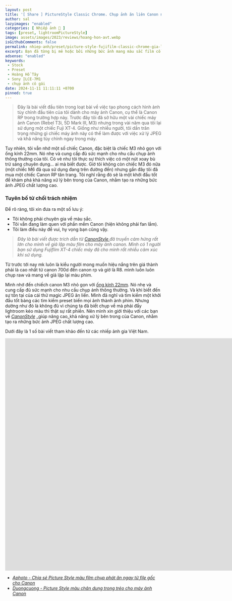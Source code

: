 ```yaml
---
layout: post
title: '[ Share ] PictureStyle Classic Chrome. Chụp ảnh ăn liên Canon như FujiFlim | Tải miễn phí'
author: sal
lazyimages: "enabled"
categories: [ Nhiếp ảnh 📸 ]
tags: [preset, lightroomPictureStyle]
image: assets/images/2023/reviews/hoang-hon-avt.webp
isGithubComments: false
permalink: nhiep-anh/preset/picture-style-fujifilm-classic-chrome-gia-lap-mau-phim-tren-canon
excerpt: Bạn đã từng bị mê hoặc bởi những bức ảnh mang màu sắc film cổ điển, trầm lắng và sâu lắng của máy ảnh Fujifilm? Giờ đây, bạn muốn tái tạo vẻ đẹp ấy trên chiếc Canon thân yêu của mình? Hãy cùng khám phá cách tạo ra những bức ảnh mang phong cách "Fuji-fied" ngay trên máy ảnh Canon thông qua việc tùy chỉnh Picture Style.
adsense: "enabled"
keywords:
 - Stock
 - Preset
 - Hoàng Hồ Tây
 - Sony ILCE-7M1
 - chụp ảnh cô gái
date: 2024-11-11 11:11:11 +0700
pinned: true
---
```


> Đây là bài viết đầu tiên trong loạt bài về việc tạo phong cách hình ảnh tùy chỉnh đầu tiên của tôi dành cho máy ảnh Canon, cụ thể là Canon RP trong trường hợp này. Trước đây tôi đã sở hữu một vài chiếc máy ảnh Canon (Rebel T3i, 5D Mark III, M3) nhưng trong vài năm qua tôi lại sử dụng một chiếc Fuji XT-4. Giống như nhiều người, tôi dần trân trọng những gì chiếc máy ảnh này có thể làm được với việc xử lý JPEG và khả năng tùy chỉnh ngay trong máy.

Tuy nhiên, tôi vẫn nhớ một số chiếc Canon, đặc biệt là chiếc M3 nhỏ gọn với ống kính 22mm. Nó nhẹ và cung cấp đủ sức mạnh cho nhu cầu chụp ảnh thông thường của tôi. Có vẻ như tôi thực sự thích việc có một nút xoay bù trừ sáng chuyên dụng... ai mà biết được. Giờ tôi không còn chiếc M3 đó nữa (một chiếc M6 đã qua sử dụng đang trên đường đến) nhưng gần đây tôi đã mua một chiếc Canon RP tân trang. Tôi nghĩ rằng đó sẽ là một khởi đầu tốt để khám phá khả năng xử lý bên trong của Canon, nhằm tạo ra những bức ảnh JPEG chất lượng cao.

 ### **Tuyên bố từ chối trách nhiệm**

Để rõ ràng, tôi xin đưa ra một số lưu ý:

*   Tôi không phải chuyên gia về màu sắc.
*   Tôi vẫn đang làm quen với phần mềm Canon (hiện không phải fan lắm).
*   Tôi làm điều này để vui, hy vọng bạn cũng vậy.

 > _Đây là bài viết được trích dẫn từ_ [_CanonStyle_ ](https://www.canonstyle.com/blog/canassic-chrome-1/) _đã truyền cảm hứng rất lớn cho mình về giả lập màu film cho máy ảnh canon. Mình có 1 người bạn sử dụng Fujiflim XT-4 chiếc máy đã cho mình rất nhiều cảm xúc khi sử dụng._

Từ trước tới nay mk luôn là kiểu người mong muốn hiệu nắng trên giá thành phải là cao nhất từ canon 700d đến canon rp và giờ là R8. mình luôn luôn chụp raw và mang về giả lập lại màu phim.

Mình nhớ đến chiếch canon M3 nhỏ gọn với [ống kính 22mm](https://anhhangxom.xyz/nhiep-anh/reviews/danh-gia-canon-ef-m-22mm-f2-ong-ke-bi-lang-quen). Nó nhẹ và cung cấp đủ sức mạnh cho nhu cầu chụp ảnh thông thường. Và khi biết đến sự tồn tại của cái thứ magic JPEG ăn liến. Mình đã nghĩ  và tìm kiếm một khởi đầu tốt bàng các tìm kiếm preset biến mọi ảnh thành ảnh phim. Nhưng dường như đó là không đủ vì chúng ta đã biết chụp về mà phải đẩy lightroom kéo màu thì thật sự rất phiền. Nên mình xin giới thiệu với các bạn về [_CanonStyle_](https://www.canonstyle.com/blog/canassic-chrome-1/) _giúp nâng cao_khả năng xử lý bên trong của Canon, nhằm tạo ra những bức ảnh JPEG chất lượng cao.

Dưới đây là 1 số bài viết tham khảo đến từ các nhiếp ảnh gia Việt Nam.

<iframe width="1903" height="748" src="https://www.youtube.com/embed/l1RndPxf9tA" title="Picture Style màu trong trẻo VIP cho canon, chụp phát ăn ngay từ file gốc JPG" frameborder="0" allow="accelerometer; autoplay; clipboard-write; encrypted-media; gyroscope; picture-in-picture; web-share" referrerpolicy="strict-origin-when-cross-origin" allowfullscreen></iframe>

*   [_Aphoto - Chia sẻ Picture Style màu film chụp phát ăn ngay từ file gốc cho Canon_](https://aphoto.vn/chia-se-picture-style-mau-film-chup-phat-an-ngay-tu-file-goc-cho-canon/)
*   [_Duongcuong -  Picture Style màu chân dung trong trẻo cho máy ảnh Canon_](https://duongcuong.com/picture-style-mau-chan-dung-trong-treo-cho-may-anh-canon/)

<style>
table{border-collapse:collapse;border-spacing:0;margin:0 auto;width:700px}table td,table th{border:1px solid #ccc;padding:10px}table th{background-color:#f3f3f3}@media only screen and (max-width:700px){table{margin:0 10px;width:auto}}@media only screen and (max-width:480px){table td,table th{display:block;border-bottom:none}table tr:last-child td{border-bottom:1px solid #ccc}}
#resultIm{display:none;}
</style>
<div id="table-download"></div>
<script>
let linkDownload="https://anhhangxom.gumroad.com/l/classic-chrome-picture-profile-canon";let h2=document.createElement("h2");h2.style.fontStyle="normal",h2.style.marginLeft="0",h2.style.marginRight="0",h2.style.textAlign="start";let strong=document.createElement("strong");strong.textContent="Tải về",h2.appendChild(strong);let p=document.createElement("p");p.style.textAlign="center";let em=document.createElement("em");em.textContent="(Nếu link tải kh\xf4ng hoạt động, c\xe1c bạn vui l\xf2ng comment b\xean dưới để được hỗ trợ sớm nhất)",p.appendChild(em);let table=document.createElement("table"),tr1=document.createElement("tr"),th1=document.createElement("th");th1.textContent="Upload";let td1=document.createElement("td");td1.textContent="AnhHangXom",tr1.appendChild(th1),tr1.appendChild(td1);let tr2=document.createElement("tr"),th2=document.createElement("th");th2.textContent="Tải về";let td2=document.createElement("td"),pResult=document.createElement("p");pResult.id="result";let aDownload=document.createElement("a");aDownload.href=linkDownload,aDownload.target="_blank",aDownload.classList.add("item-link","item-content","link","external"),aDownload.id="facebook",aDownload.textContent="Tải xuống",aDownload.onclick=function(t){getHrefOnclickAndRedirectWithLink(t)};let imgResultIm=document.createElement("img");imgResultIm.loading="lazy",imgResultIm.id="resultIm",imgResultIm.src="https://i.stack.imgur.com/SBv4T.gif",imgResultIm.alt="Computer man",imgResultIm.width="250",td2.appendChild(pResult),td2.appendChild(aDownload),td2.appendChild(imgResultIm),tr2.appendChild(th2),tr2.appendChild(td2);let tr3=document.createElement("tr"),th3=document.createElement("th");th3.textContent="Pass(Nếu có)";let td3=document.createElement("td");td3.textContent="anhhangxom.xyz",tr3.appendChild(th3),tr3.appendChild(td3),table.appendChild(tr1),table.appendChild(tr2),table.appendChild(tr3);let tableDownloadDiv=document.getElementById("table-download");tableDownloadDiv.appendChild(h2),tableDownloadDiv.appendChild(p),tableDownloadDiv.appendChild(table);
function redirect(){setInterval(myURL,5e3),document.getElementById("result").innerHTML="<b>🕵️ Đang tạo link tải. Bạn đợi tẹo nha ;)"}
function myURL(){document.location.href=linkDownload,toggleImage(),clearInterval(interval)}
function toggleImage() {document.getElementById("resultIm").style.display = "block";
}
</script>
